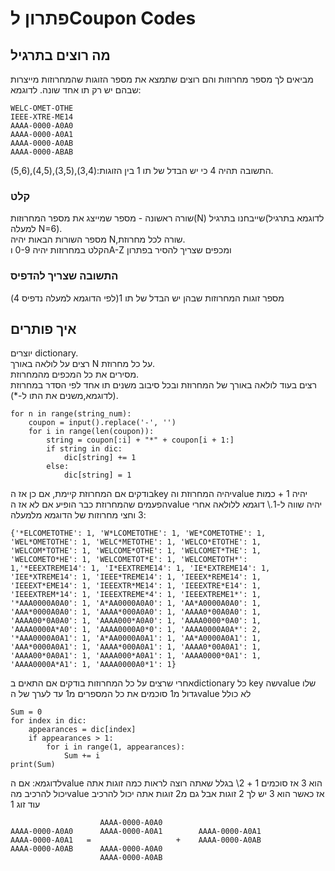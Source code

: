 # פתרון לCoupon Codes
## מה רוצים בתרגיל
מביאים לך מספר מחרוזות והם רוצים שתמצא את מספר הזוגות שהמחרוזות מייצרות שבהם יש רק תו אחד שונה.
לדוגמא:
 ```
WELC-OMET-OTHE
IEEE-XTRE-ME14
AAAA-0000-A0A0
AAAA-0000-A0A1
AAAA-0000-A0AB
AAAA-0000-ABAB
```
התשובה תהיה 4 כי יש הבדל של תו 1 בין הזוגות:(3,4),(3,5),(4,5),(5,6).
### קלט
שורה ראשונה - מספר שמייצג את מספר המחרוזות(N) שייבחנו בתרגיל(לדוגמא בתרגיל למעלה N=6).\
מספר השורות הבאות יהיה N,שורה לכל מחרוזת.\
הקלט במחרוזות יהיה 0-9 וA-Z ומכפים שצריך להסיר בפתרון

### התשובה שצריך להדפיס
מספר זוגות המחרוזות שבהן יש הבדל של תו 1(לפי הדוגמא למעלה נדפיס 4)

## איך פותרים
יוצרים dictionary.\
רצים על לולאה באורך N על כל מחרוזת.\
מסירים את כל המכפים מהמחרוזת.\
רצים בעוד לולאה באורך של המחרוזת ובכל סיבוב משנים תו אחד לפי הסדר במחרוזת (לדוגמא,משנים את התו ל-*).
```
for n in range(string_num):
    coupon = input().replace('-', '')
    for i in range(len(coupon)):
        string = coupon[:i] + "*" + coupon[i + 1:]
        if string in dic:
            dic[string] += 1
        else:
            dic[string] = 1
```
בודקים אם המחרוזת קיימת, אם כן אז הkey יהיה המחרוזת והvalue יהיה 1 + כמות הפעמים שהמחרוזת כבר הופיע אם לא אז הvalue יהיה שווה ל-1.\ 
דוגמא ללולאה אחרי 3 וחצי מחרוזות של הדוגמא מלמעלה:
```
{'*ELCOMETOTHE': 1, 'W*LCOMETOTHE': 1, 'WE*COMETOTHE': 1, 'WEL*OMETOTHE': 1, 'WELC*METOTHE': 1, 'WELCO*ETOTHE': 1, 'WELCOM*TOTHE': 1, 'WELCOME*OTHE': 1, 'WELCOMET*THE': 1,
'WELCOMETO*HE': 1, 'WELCOMETOT*E': 1, 'WELCOMETOTH*': 1,'*EEEXTREME14': 1, 'I*EEXTREME14': 1, 'IE*EXTREME14': 1, 'IEE*XTREME14': 1, 'IEEE*TREME14': 1, 'IEEEX*REME14': 1,
'IEEEXT*EME14': 1, 'IEEEXTR*ME14': 1, 'IEEEXTRE*E14': 1, 'IEEEXTREM*14': 1, 'IEEEXTREME*4': 1, 'IEEEXTREME1*': 1, '*AAA0000A0A0': 1, 'A*AA0000A0A0': 1, 'AA*A0000A0A0': 1,
'AAA*0000A0A0': 1, 'AAAA*000A0A0': 1, 'AAAA0*00A0A0': 1, 'AAAA00*0A0A0': 1, 'AAAA000*A0A0': 1, 'AAAA0000*0A0': 1, 'AAAA0000A*A0': 1, 'AAAA0000A0*0': 1, 'AAAA0000A0A*': 2,
'*AAA0000A0A1': 1, 'A*AA0000A0A1': 1, 'AA*A0000A0A1': 1, 'AAA*0000A0A1': 1, 'AAAA*000A0A1': 1, 'AAAA0*00A0A1': 1, 'AAAA00*0A0A1': 1, 'AAAA000*A0A1': 1, 'AAAA0000*0A1': 1,
'AAAA0000A*A1': 1, 'AAAA0000A0*1': 1}
```
אחרי שרצים על כל המחרוזות בודקים אם התאים בdictionary כל key  שהvalue שלו גדול מ1 סוכמים את כל המספרים מ1 עד לערך של הvalue לא כולל
```
Sum = 0
for index in dic:
    appearances = dic[index]
    if appearances > 1:
        for i in range(1, appearances):
            Sum += i
print(Sum)
```
לדוגמא:
אם הvalue הוא 3 אז סוכמים 1 + 2\ 
בגלל שאתה רוצה לראות כמה זוגות אתה יכול להרכיב מהvalue אז כאשר הוא 3 יש לך 2 זוגות אבל גם מ2 זוגות אתה יכול להרכיב עוד זוג 1
```
                    AAAA-0000-A0A0
AAAA-0000-A0A0      AAAA-0000-A0A1        AAAA-0000-A0A1
AAAA-0000-A0A1   =                   +    AAAA-0000-A0AB 
AAAA-0000-A0AB      AAAA-0000-A0A0
                    AAAA-0000-A0AB
```
